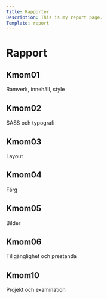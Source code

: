 ```yaml
---
Title: Rapporter
Description: This is my report page.
Template: report
---
```


<h1 class="headline-margin">Rapport</h1>

<div class="kmom-box">
    <h2>Kmom01</h2>
    <div class="headline-box"></div>
    <p class="desc-report">Ramverk, innehåll, style</p>
    <a href="report/reports/kmom01">
        <i class="far fa-arrow-alt-circle-right"></i>
    </a>
</div>

<div class="kmom-box">
    <h2>Kmom02</h2>
    <div class="headline-box"></div>
    <p class="desc-report">SASS och typografi</p>
    <a href="report/reports/kmom02">
        <i class="far fa-arrow-alt-circle-right"></i>
    </a>
</div>

<div class="kmom-box">
    <h2>Kmom03</h2>
    <div class="headline-box"></div>
    <p class="desc-report">Layout</p>
    <a href="report/reports/kmom03">
        <i class="far fa-arrow-alt-circle-right"></i>
    </a>
</div>

<div class="kmom-box">
    <h2>Kmom04</h2>
    <div class="headline-box"></div>
    <p class="desc-report">Färg</p>
    <a href="report/reports/kmom04">
        <i class="far fa-arrow-alt-circle-right"></i>
    </a>
</div>

<div class="kmom-box">
    <h2>Kmom05</h2>
    <div class="headline-box"></div>
    <p class="desc-report">Bilder</p>
    <a href="report/reports/kmom05">
        <i class="far fa-arrow-alt-circle-right"></i>
    </a>
</div>

<div class="kmom-box">
    <h2>Kmom06</h2>
    <div class="headline-box"></div>
    <p class="desc-report">Tillgänglighet och prestanda</p>
    <a href="report/reports/kmom06">
        <i class="far fa-arrow-alt-circle-right"></i>
    </a>
</div>

<div class="kmom-box project">
    <h2>Kmom10</h2>
    <div class="headline-box"></div>
    <p class="desc-report">Projekt och examination</p>
    <a href="report/reports/kmom10">
        <i class="far fa-arrow-alt-circle-right"></i>
    </a>
</div>
